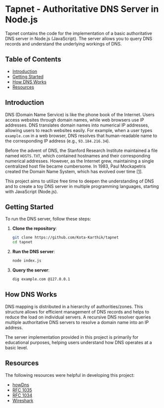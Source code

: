 # Tapnet - Authoritative DNS Server in Node.js

Tapnet contains the code for the implementation of a basic authoritative DNS server in Node.js (JavaScript). The server allows you to query DNS records and understand the underlying workings of DNS.

## Table of Contents
- [Introduction](#introduction)
- [Getting Started](#getting-started)
- [How DNS Works](#how-dns-works)
- [Resources](#resources)

## Introduction

DNS (Domain Name Service) is like the phone book of the Internet. Users access websites through domain names, while web browsers use IP addresses. DNS translates domain names into numerical IP addresses, allowing users to reach websites easily. For example, when a user types `example.com` in a web browser, DNS resolves that human-readable name to the corresponding IP address (e.g., `93.184.216.34`).

Before the advent of DNS, the Stanford Research Institute maintained a file named `HOSTS.TXT`, which contained hostnames and their corresponding numerical addresses. However, as the Internet grew, maintaining a single centralized host file became cumbersome. In 1983, Paul Mockapetris created the Domain Name System, which has evolved over time [\[1\]](https://en.wikipedia.org/wiki/Domain_Name_System#History).

This project aims to utilize free time to deepen the understanding of DNS and to create a toy DNS server in multiple programming languages, starting with JavaScript (Node.js).

## Getting Started

To run the DNS server, follow these steps:

1. **Clone the repository**:
   ```bash
   git clone https://github.com/Kota-Karthik/tapnet
   cd tapnet
   ```
2. **Run the DNS server**:
    ```bash
    node index.js
    ```
3. **Query the server**:
    ```bash
    dig example.com @127.0.0.1 
    ```
    
## How DNS Works
DNS mapping is distributed in a hierarchy of authorities/zones. This structure allows for efficient management of DNS records and helps to reduce the load on individual servers. A recursive DNS resolver queries multiple authoritative DNS servers to resolve a domain name into an IP address.

The server implementation provided in this project is primarily for educational purposes, helping users understand how DNS operates at a basic level.

## Resources
The following resources were helpful in developing this project:
 - [howDns](https://github.com/howCodeORG/howDNS)
 - [RFC 1035](https://datatracker.ietf.org/doc/html/rfc1035)
 - [RFC 1034](https://datatracker.ietf.org/doc/html/rfc1034)
 - [Wireshark](http://wireshark.org)